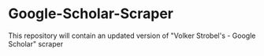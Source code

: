 # Google-Scholar-Scraper
This repository will contain an updated version of "Volker Strobel's - Google Scholar" scraper
